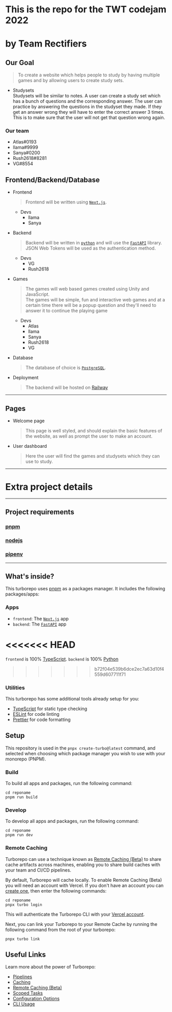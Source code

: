 # **This is the repo for the TWT codejam 2022**
# by Team Rectifiers

## Our Goal  

> To create a website which helps people to study by having multiple games and by allowing users to create study sets.

- Studysets  
    Studysets will be similar to notes. A user can create a study set which has a bunch of questions and the corresponding answer. The user can practice by answering the questions in the studyset they made. If they get an answer wrong they will have to enter the correct answer 3 times. This is to make sure that the user will not get that question wrong again.


### Our team
- Atlas#0193
- llama#9999
- Sanya#0200
- Rush2618#8281
- VG#8554

## Frontend/Backend/Database

- Frontend
    > Frontend will be written using [`Next.js`](https://nextjs.org/).
    - Devs
      - llama
      - Sanya

- Backend
    > Backend will be written in [`python`](https://www.python.org/) and will use the [`FastAPI`](https://fastapi.tiangolo.com/) library.  
    JSON Web Tokens will be used as the authentication method.
    - Devs
        - VG
        - Rush2618

- Games
    > The games will web based games created using Unity and JavaScript.  
    The games will be simple, fun and interactive web games and at a certain time there will be a popup question and they'll need to answer it to continue the playing game
    - Devs
        - Atlas
        - llama
        - Sanya
        - Rush2618
        - VG

- Database
    > The database of choice is [`PostgreSQL`](https://www.postgresql.org/).  

- Deployment
    > The backend will be hosted on [Railway](https://railway.app/)

___

## Pages
- Welcome page
    > This page is well styled, and should explain the basic features of the website, as well as prompt the user to make an account.

- User dashboard
    > Here the user will find the games and studysets which they can use to study.
___

# Extra project details

___
## Project requirements

### [pnpm](https://pnpm.io)
### [nodejs](https://nodejs.org)
### [pipenv](https://pipenv.pypa.io/en/latest/)
___

## What's inside?

This turborepo uses [pnpm](https://pnpm.io) as a packages manager. It includes the following packages/apps:

### Apps

- `frontend`: The [`Next.js`](https://nextjs.org) app
- `backend`: The [`FastAPI`](https://fastapi.tiangolo.com/) app

<<<<<<< HEAD
=======
`frontend` is 100% [TypeScript](https://www.typescriptlang.org/).
`backend` is 100% [Python](https://www.python.org)
>>>>>>> b72f04e539b6dce2ec7a63d10f4559d607711f71

### Utilities

This turborepo has some additional tools already setup for you:

- [TypeScript](https://www.typescriptlang.org/) for static type checking
- [ESLint](https://eslint.org/) for code linting
- [Prettier](https://prettier.io) for code formatting

## Setup

This repository is used in the `pnpx create-turbo@latest` command, and selected when choosing which package manager you wish to use with your monorepo (PNPM).

### Build

To build all apps and packages, run the following command:

```
cd reponame
pnpm run build
```

### Develop

To develop all apps and packages, run the following command:

```
cd reponame
pnpm run dev
```

### Remote Caching

Turborepo can use a technique known as [Remote Caching (Beta)](https://turborepo.org/docs/features/remote-caching) to share cache artifacts across machines, enabling you to share build caches with your team and CI/CD pipelines.

By default, Turborepo will cache locally. To enable Remote Caching (Beta) you will need an account with Vercel. If you don't have an account you can [create one](https://vercel.com/signup), then enter the following commands:

```
cd reponame
pnpx turbo login
```

This will authenticate the Turborepo CLI with your [Vercel account](https://vercel.com/docs/concepts/personal-accounts/overview).

Next, you can link your Turborepo to your Remote Cache by running the following command from the root of your turborepo:

```
pnpx turbo link
```

## Useful Links

Learn more about the power of Turborepo:

- [Pipelines](https://turborepo.org/docs/features/pipelines)
- [Caching](https://turborepo.org/docs/features/caching)
- [Remote Caching (Beta)](https://turborepo.org/docs/features/remote-caching)
- [Scoped Tasks](https://turborepo.org/docs/features/scopes)
- [Configuration Options](https://turborepo.org/docs/reference/configuration)
- [CLI Usage](https://turborepo.org/docs/reference/command-line-reference)
